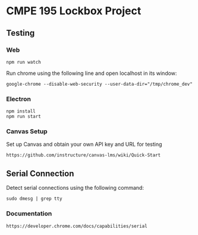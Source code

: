 # CMPE 195 Lockbox Project


## Testing
### Web
```
npm run watch
```
Run chrome using the following line and open localhost in its window:
```
google-chrome --disable-web-security --user-data-dir="/tmp/chrome_dev"
```
### Electron
```
npm install
npm run start
```

### Canvas Setup
Set up Canvas and obtain your own API key and URL for testing
```
https://github.com/instructure/canvas-lms/wiki/Quick-Start
```

## Serial Connection
Detect serial connections using the following command:
```
sudo dmesg | grep tty
```
### Documentation
```
https://developer.chrome.com/docs/capabilities/serial
```
